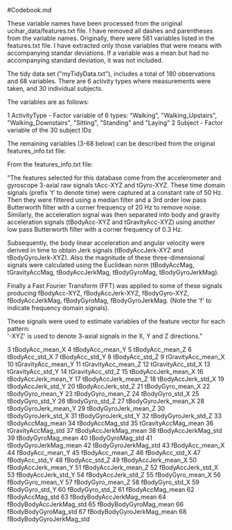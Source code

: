 #Codebook.md

These variable names have been processed from the original ucihar_data/features.txt file. I have removed all dashes and
parentheses from the variable names. Originally, there were 561 variables listed in the features.txt file. I have extracted only those variables that were means with accompanying standar deviations. If a variable was a mean but had no accompanying standard deviation, it was not included. 

The tidy data set ("myTidyData.txt"), includes a total of 180 observations and 68 variables. There are 6 activity types where measurements were taken, and 30 individual subjects. 

The variables are as follows:

1 ActivityType - Factor variable of 6 types: "Walking", "Walking_Upstairs", "Walking_Downstairs", "Sitting", "Standing" and "Laying"
2 Subject - Factor variable of the 30 subject IDs

The remaining variables (3-68 below) can be described from the original features_info.txt file:

From the features_info.txt file:

"The features selected for this database come from the accelerometer and gyroscope 3-axial raw signals tAcc-XYZ and tGyro-XYZ. These time domain signals (prefix 't' to denote time) were captured at a constant rate of 50 Hz. Then they were filtered using a median filter and a 3rd order low pass Butterworth filter with a corner frequency of 20 Hz to remove noise. Similarly, the acceleration signal was then separated into body and gravity acceleration signals (tBodyAcc-XYZ and tGravityAcc-XYZ) using another low pass Butterworth filter with a corner frequency of 0.3 Hz. 

Subsequently, the body linear acceleration and angular velocity were derived in time to obtain Jerk signals (tBodyAccJerk-XYZ and tBodyGyroJerk-XYZ). Also the magnitude of these three-dimensional signals were calculated using the Euclidean norm (tBodyAccMag, tGravityAccMag, tBodyAccJerkMag, tBodyGyroMag, tBodyGyroJerkMag). 

Finally a Fast Fourier Transform (FFT) was applied to some of these signals producing fBodyAcc-XYZ, fBodyAccJerk-XYZ, fBodyGyro-XYZ, fBodyAccJerkMag, fBodyGyroMag, fBodyGyroJerkMag. (Note the 'f' to indicate frequency domain signals). 

These signals were used to estimate variables of the feature vector for each pattern:  
'-XYZ' is used to denote 3-axial signals in the X, Y and Z directions."

3 tBodyAcc_mean_X
4 tBodyAcc_mean_Y
5 tBodyAcc_mean_Z
6 tBodyAcc_std_X
7 tBodyAcc_std_Y
8 tBodyAcc_std_Z
9 tGravityAcc_mean_X
10 tGravityAcc_mean_Y
11 tGravityAcc_mean_Z
12 tGravityAcc_std_X
13 tGravityAcc_std_Y
14 tGravityAcc_std_Z
15 tBodyAccJerk_mean_X
16 tBodyAccJerk_mean_Y
17 tBodyAccJerk_mean_Z
18 tBodyAccJerk_std_X
19 tBodyAccJerk_std_Y
20 tBodyAccJerk_std_Z
21 tBodyGyro_mean_X
22 tBodyGyro_mean_Y
23 tBodyGyro_mean_Z
24 tBodyGyro_std_X
25 tBodyGyro_std_Y
26 tBodyGyro_std_Z
27 tBodyGyroJerk_mean_X
28 tBodyGyroJerk_mean_Y
29 tBodyGyroJerk_mean_Z
30 tBodyGyroJerk_std_X
31 tBodyGyroJerk_std_Y
32 tBodyGyroJerk_std_Z
33 tBodyAccMag_mean
34 tBodyAccMag_std
35 tGravityAccMag_mean
36 tGravityAccMag_std
37 tBodyAccJerkMag_mean
38 tBodyAccJerkMag_std
39 tBodyGyroMag_mean
40 tBodyGyroMag_std
41 tBodyGyroJerkMag_mean
42 tBodyGyroJerkMag_std
43 fBodyAcc_mean_X
44 fBodyAcc_mean_Y
45 fBodyAcc_mean_Z
46 fBodyAcc_std_X
47 fBodyAcc_std_Y
48 fBodyAcc_std_Z
49 fBodyAccJerk_mean_X
50 fBodyAccJerk_mean_Y
51 fBodyAccJerk_mean_Z
52 fBodyAccJerk_std_X
53 fBodyAccJerk_std_Y
54 fBodyAccJerk_std_Z
55 fBodyGyro_mean_X
56 fBodyGyro_mean_Y
57 fBodyGyro_mean_Z
58 fBodyGyro_std_X
59 fBodyGyro_std_Y
60 fBodyGyro_std_Z
61 fBodyAccMag_mean
62 fBodyAccMag_std
63 fBodyBodyAccJerkMag_mean
64 fBodyBodyAccJerkMag_std
65 fBodyBodyGyroMag_mean
66 fBodyBodyGyroMag_std
67 fBodyBodyGyroJerkMag_mean
68 fBodyBodyGyroJerkMag_std


